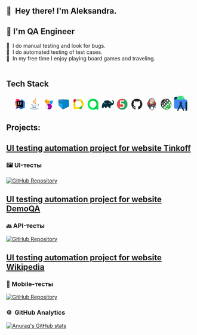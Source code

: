  ## 👋 &nbsp;Hey there! I'm Aleksandra.
 ## 💾 I'm QA Engineer


🐛 &nbsp;I do manual testing and look for bugs. \
💾 &nbsp;I do automated testing of test cases. \
👾 &nbsp;In my free time I enjoy playing board games and traveling.\
 &nbsp;

                   

 ## Tech Stack
 <p align="center">
<img width="7%" title="IntelliJ IDEA" src="src/icon/Idea.svg">
<img width="7%" title="Java" src="src/icon/Java.png">
<img width="7%" title="Selenide" src="src/icon/Selenide.png">
<img width="7%" title="Selenoid" src="src/icon/Selenoid.png">
<img width="7%" title="Allure Report" src="src/icon/Allure_Report.png">
<img width="7%" title="Allure Test Ops" src="src/icon/Allure_TestOps.png">
<img width="7%" title="Gradle" src="src/icon/Gradle.png">
<img width="7%" title="JUnit5" src="src/icon/JUnit5.png">
<img width="7%" title="GitHub" src="src/icon/GitHub.svg">
<img width="7%" title="Jenkins" src="src/icon/Jenkins.png">
<img width="7%" title="Rest Assured" src="src/icon/RestAssured.png">
<img width="7%" title="Android Studio" src="src/icon/androidstudio.png">
</p>

## Projects:
## <a target="_blank" href="[https://github.com/AleksandraMenskaya/TinkoffTestUI.git]"> UI testing automation project for website [Tinkoff](https://www.tinkoff.ru) 

### 🖼️ UI-тесты 
[![GitHub Repository](https://img.shields.io/badge/GitHub-Repository-blue?style=flat-square&logo=github)](https://github.com/AleksandraMenskaya/TinkoffTestUI)

## <a target="_blank" href="[https://github.com/AleksandraMenskaya/DemoqaBookTestAPI]"> UI testing automation project for website [DemoQA](https://demoqa.com) 

### 🔙 API-тесты 
[![GitHub Repository](https://img.shields.io/badge/GitHub-Repository-blue?style=flat-square&logo=github)](https://github.com/AleksandraMenskaya/DemoqaBookTestAPI)

## <a target="_blank" href="[https://github.com/AleksandraMenskaya/WikipediaTestMobile]"> UI testing automation project for website [Wikipedia](https://en.wikipedia.org/wiki/Main_Page) 

### 📱 Mobile-тесты
[![GitHub Repository](https://img.shields.io/badge/GitHub-Repository-blue?style=flat-square&logo=github)](https://github.com/AleksandraMenskaya/WikipediaTestMobile)



### ⚙️ &nbsp;GitHub Analytics
[![Anurag's GitHub stats](https://github-readme-stats.vercel.app/api?username=anuraghazra)](https://github.com/anuraghazra/github-readme-stats)
